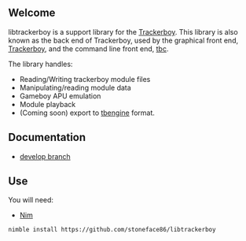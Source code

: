 ## Welcome

libtrackerboy is a support library for the [Trackerboy][trackerboy-repo-link].
This library is also known as the back end of Trackerboy, used by the graphical front end, [Trackerboy][trackerboy-repo-link], and
the command line front end, [tbc][tbc-repo-link].

The library handles:
 * Reading/Writing trackerboy module files
 * Manipulating/reading module data
 * Gameboy APU emulation
 * Module playback
 * (Coming soon) export to [tbengine](https://github.com/stoneface86/tbengine) format.

## Documentation

 * [develop branch](docs/develop/)

## Use

You will need:
 - [Nim](https://nim-lang.org/install.html)

```sh
nimble install https://github.com/stoneface86/libtrackerboy
```

[trackerboy-repo-link]: https://github.com/stoneface86/trackerboy
[tbc-repo-link]: https://github.com/stoneface86/tbc
